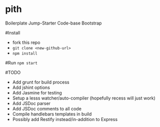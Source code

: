 pith
====

Boilerplate Jump-Starter Code-base Bootstrap

#Install
- fork this repo
- `git clone <new-github-url>`
- `npm install`

#Run
`npm start`

#TODO
- Add grunt for build process
- Add jshint options
- Add Jasmine for testing
- Setup a lesss watcher/auto-compiler (hopefully recess will just work)
- Add JSDoc parser
- Add JSDoc comments to all code
- Compile handlebars templates in build
- Possibly add Restify instead/in-addition to Express
